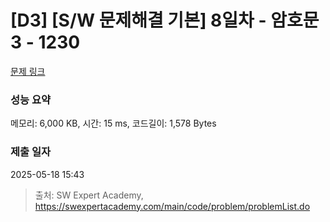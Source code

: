 # [D3] [S/W 문제해결 기본] 8일차 - 암호문3 - 1230 

[문제 링크](https://swexpertacademy.com/main/code/problem/problemDetail.do?contestProbId=AV14zIwqAHwCFAYD) 

### 성능 요약

메모리: 6,000 KB, 시간: 15 ms, 코드길이: 1,578 Bytes

### 제출 일자

2025-05-18 15:43



> 출처: SW Expert Academy, https://swexpertacademy.com/main/code/problem/problemList.do